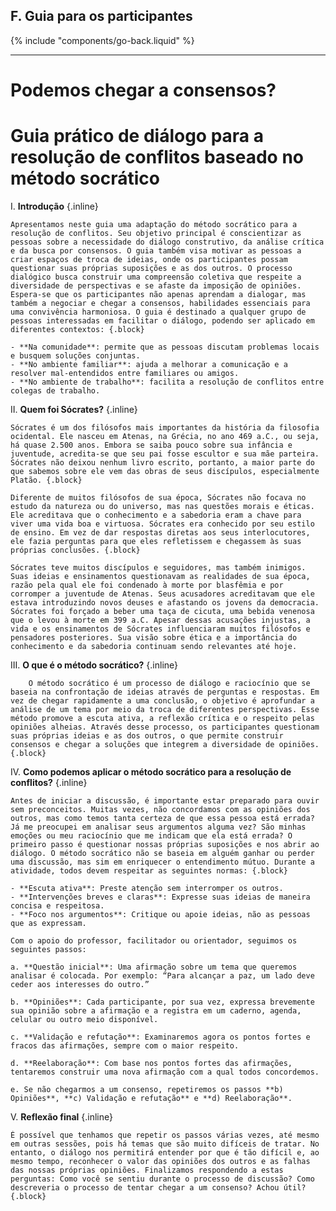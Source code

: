 ## F. Guia para os participantes
{% include "components/go-back.liquid" %}
<hr class="dashed">

# Podemos chegar a consensos?

# Guia prático de diálogo para a resolução de conflitos baseado no método socrático

I.  **Introdução** {.inline}

    Apresentamos neste guia uma adaptação do método socrático para a resolução de conflitos. Seu objetivo principal é conscientizar as pessoas sobre a necessidade do diálogo construtivo, da análise crítica e da busca por consensos. O guia também visa motivar as pessoas a criar espaços de troca de ideias, onde os participantes possam questionar suas próprias suposições e as dos outros. O processo dialógico busca construir uma compreensão coletiva que respeite a diversidade de perspectivas e se afaste da imposição de opiniões. Espera-se que os participantes não apenas aprendam a dialogar, mas também a negociar e chegar a consensos, habilidades essenciais para uma convivência harmoniosa. O guia é destinado a qualquer grupo de pessoas interessadas em facilitar o diálogo, podendo ser aplicado em diferentes contextos: {.block}

    - **Na comunidade**: permite que as pessoas discutam problemas locais e busquem soluções conjuntas.
    - **No ambiente familiar**: ajuda a melhorar a comunicação e a resolver mal-entendidos entre familiares ou amigos.
    - **No ambiente de trabalho**: facilita a resolução de conflitos entre colegas de trabalho.

II. **Quem foi Sócrates?** {.inline}

    Sócrates é um dos filósofos mais importantes da história da filosofia ocidental. Ele nasceu em Atenas, na Grécia, no ano 469 a.C., ou seja, há quase 2.500 anos. Embora se saiba pouco sobre sua infância e juventude, acredita-se que seu pai fosse escultor e sua mãe parteira. Sócrates não deixou nenhum livro escrito, portanto, a maior parte do que sabemos sobre ele vem das obras de seus discípulos, especialmente Platão. {.block}

    Diferente de muitos filósofos de sua época, Sócrates não focava no estudo da natureza ou do universo, mas nas questões morais e éticas. Ele acreditava que o conhecimento e a sabedoria eram a chave para viver uma vida boa e virtuosa. Sócrates era conhecido por seu estilo de ensino. Em vez de dar respostas diretas aos seus interlocutores, ele fazia perguntas para que eles refletissem e chegassem às suas próprias conclusões. {.block}

    Sócrates teve muitos discípulos e seguidores, mas também inimigos. Suas ideias e ensinamentos questionavam as realidades de sua época, razão pela qual ele foi condenado à morte por blasfêmia e por corromper a juventude de Atenas. Seus acusadores acreditavam que ele estava introduzindo novos deuses e afastando os jovens da democracia. Sócrates foi forçado a beber uma taça de cicuta, uma bebida venenosa que o levou à morte em 399 a.C. Apesar dessas acusações injustas, a vida e os ensinamentos de Sócrates influenciaram muitos filósofos e pensadores posteriores. Sua visão sobre ética e a importância do conhecimento e da sabedoria continuam sendo relevantes até hoje. 

III.    **O que é o método socrático?** {.inline}

        O método socrático é um processo de diálogo e raciocínio que se baseia na confrontação de ideias através de perguntas e respostas. Em vez de chegar rapidamente a uma conclusão, o objetivo é aprofundar a análise de um tema por meio da troca de diferentes perspectivas. Esse método promove a escuta ativa, a reflexão crítica e o respeito pelas opiniões alheias. Através desse processo, os participantes questionam suas próprias ideias e as dos outros, o que permite construir consensos e chegar a soluções que integrem a diversidade de opiniões. {.block}

IV. **Como podemos aplicar o método socrático para a resolução de conflitos?** {.inline}

    Antes de iniciar a discussão, é importante estar preparado para ouvir sem preconceitos. Muitas vezes, não concordamos com as opiniões dos outros, mas como temos tanta certeza de que essa pessoa está errada? Já me preocupei em analisar seus argumentos alguma vez? São minhas emoções ou meu raciocínio que me indicam que ela está errada? O primeiro passo é questionar nossas próprias suposições e nos abrir ao diálogo. O método socrático não se baseia em alguém ganhar ou perder uma discussão, mas sim em enriquecer o entendimento mútuo. Durante a atividade, todos devem respeitar as seguintes normas: {.block}

    - **Escuta ativa**: Preste atenção sem interromper os outros.
    - **Intervenções breves e claras**: Expresse suas ideias de maneira concisa e respeitosa.
    - **Foco nos argumentos**: Critique ou apoie ideias, não as pessoas que as expressam.

    Com o apoio do professor, facilitador ou orientador, seguimos os seguintes passos:

    a. **Questão inicial**: Uma afirmação sobre um tema que queremos analisar é colocada. Por exemplo: “Para alcançar a paz, um lado deve ceder aos interesses do outro.”

    b. **Opiniões**: Cada participante, por sua vez, expressa brevemente sua opinião sobre a afirmação e a registra em um caderno, agenda, celular ou outro meio disponível.

    c. **Validação e refutação**: Examinaremos agora os pontos fortes e fracos das afirmações, sempre com o maior respeito.

    d. **Reelaboração**: Com base nos pontos fortes das afirmações, tentaremos construir uma nova afirmação com a qual todos concordemos.

    e. Se não chegarmos a um consenso, repetiremos os passos **b) Opiniões**, **c) Validação e refutação** e **d) Reelaboração**.

V.  **Reflexão final** {.inline}

    É possível que tenhamos que repetir os passos várias vezes, até mesmo em outras sessões, pois há temas que são muito difíceis de tratar. No entanto, o diálogo nos permitirá entender por que é tão difícil e, ao mesmo tempo, reconhecer o valor das opiniões dos outros e as falhas das nossas próprias opiniões. Finalizamos respondendo a estas perguntas: Como você se sentiu durante o processo de discussão? Como descreveria o processo de tentar chegar a um consenso? Achou útil? {.block}